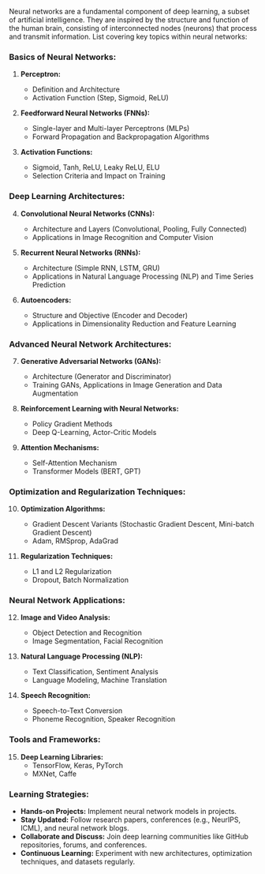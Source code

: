 Neural networks are a fundamental component of deep learning, a subset of artificial intelligence. They are inspired by the structure and function of the human brain, consisting of interconnected nodes (neurons) that process and transmit information.
List covering key topics within neural networks:

### Basics of Neural Networks:
1. **Perceptron:**
   - Definition and Architecture
   - Activation Function (Step, Sigmoid, ReLU)

2. **Feedforward Neural Networks (FNNs):**
   - Single-layer and Multi-layer Perceptrons (MLPs)
   - Forward Propagation and Backpropagation Algorithms

3. **Activation Functions:**
   - Sigmoid, Tanh, ReLU, Leaky ReLU, ELU
   - Selection Criteria and Impact on Training

### Deep Learning Architectures:
4. **Convolutional Neural Networks (CNNs):**
   - Architecture and Layers (Convolutional, Pooling, Fully Connected)
   - Applications in Image Recognition and Computer Vision

5. **Recurrent Neural Networks (RNNs):**
   - Architecture (Simple RNN, LSTM, GRU)
   - Applications in Natural Language Processing (NLP) and Time Series Prediction

6. **Autoencoders:**
   - Structure and Objective (Encoder and Decoder)
   - Applications in Dimensionality Reduction and Feature Learning

### Advanced Neural Network Architectures:
7. **Generative Adversarial Networks (GANs):**
   - Architecture (Generator and Discriminator)
   - Training GANs, Applications in Image Generation and Data Augmentation

8. **Reinforcement Learning with Neural Networks:**
   - Policy Gradient Methods
   - Deep Q-Learning, Actor-Critic Models

9. **Attention Mechanisms:**
   - Self-Attention Mechanism
   - Transformer Models (BERT, GPT)

### Optimization and Regularization Techniques:
10. **Optimization Algorithms:**
    - Gradient Descent Variants (Stochastic Gradient Descent, Mini-batch Gradient Descent)
    - Adam, RMSprop, AdaGrad

11. **Regularization Techniques:**
    - L1 and L2 Regularization
    - Dropout, Batch Normalization

### Neural Network Applications:
12. **Image and Video Analysis:**
    - Object Detection and Recognition
    - Image Segmentation, Facial Recognition

13. **Natural Language Processing (NLP):**
    - Text Classification, Sentiment Analysis
    - Language Modeling, Machine Translation

14. **Speech Recognition:**
    - Speech-to-Text Conversion
    - Phoneme Recognition, Speaker Recognition

### Tools and Frameworks:
15. **Deep Learning Libraries:**
    - TensorFlow, Keras, PyTorch
    - MXNet, Caffe

### Learning Strategies:
- **Hands-on Projects:** Implement neural network models in projects.
- **Stay Updated:** Follow research papers, conferences (e.g., NeurIPS, ICML), and neural network blogs.
- **Collaborate and Discuss:** Join deep learning communities like GitHub repositories, forums, and conferences.
- **Continuous Learning:** Experiment with new architectures, optimization techniques, and datasets regularly.
